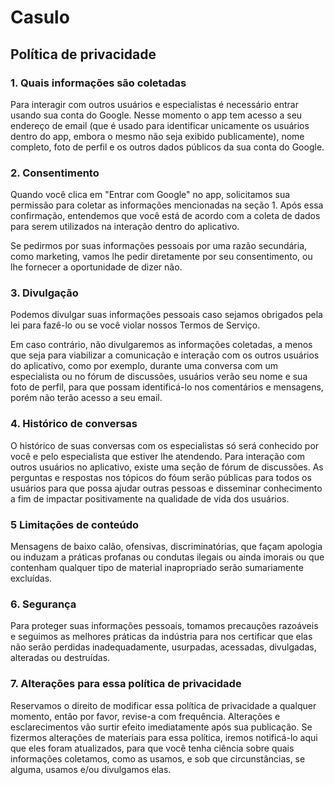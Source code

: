 # Casulo
## Política de privacidade

### 1. Quais informações são coletadas

Para interagir com outros usuários e especialistas é necessário entrar usando sua conta do Google. Nesse momento o
app tem acesso a seu endereço de email (que é usado para identificar unicamente os usuários dentro do app, embora o mesmo não seja exibido publicamente), nome completo, foto de perfil e os outros dados públicos da sua conta do Google.

### 2. Consentimento

Quando você clica em "Entrar com Google" no app, solicitamos sua permissão para coletar as informações mencionadas na seção 1.
Após essa confirmação, entendemos que você está de acordo com a coleta de dados para serem utilizados na interação dentro do 
aplicativo.

Se pedirmos por suas informações pessoais por uma razão secundária, como marketing, vamos lhe pedir diretamente por seu consentimento, 
ou lhe fornecer a oportunidade de dizer não.

### 3. Divulgação

Podemos divulgar suas informações pessoais caso sejamos obrigados pela lei para fazê-lo ou se você violar nossos Termos de Serviço.

Em caso contrário, não divulgaremos as informações coletadas, a menos que seja para viabilizar a comunicação e interação com os outros usuários
do aplicativo, como por exemplo, durante uma conversa com um especialista ou no fórum de discussões, usuários verão seu nome e sua foto de perfil, 
para que possam identificá-lo nos comentários e mensagens, porém não terão acesso a seu email.

### 4. Histórico de conversas

O histórico de suas conversas com os especialistas só será conhecido por você e pelo especialista que estiver lhe atendendo.
Para interação com outros usuários no aplicativo, existe uma seção de fórum de discussões. As perguntas e respostas nos tópicos
do fóum serão públicas para todos os usuários para que possa ajudar outras pessoas e disseminar conhecimento a fim de impactar
positivamente na qualidade de vida dos usuários.

### 5 Limitações de conteúdo

Mensagens de baixo calão, ofensivas, discriminatórias, que façam apologia ou induzam a práticas profanas ou condutas ilegais
ou ainda imorais ou que contenham qualquer tipo de material inapropriado serão sumariamente excluídas.

### 6. Segurança

Para proteger suas informações pessoais, tomamos precauções razoáveis e seguimos as melhores práticas da indústria para nos 
certificar que elas não serão perdidas inadequadamente, usurpadas, acessadas, divulgadas, alteradas ou destruídas.

### 7. Alterações para essa política de privacidade

Reservamos o direito de modificar essa política de privacidade a qualquer momento, então por favor, revise-a com frequência. 
Alterações e esclarecimentos vão surtir efeito imediatamente após sua publicação. Se fizermos alterações de materiais
para essa política, iremos notificá-lo aqui que eles foram atualizados, para que você tenha ciência sobre quais informações
coletamos, como as usamos, e sob que circunstâncias, se alguma, usamos e/ou divulgamos elas.
